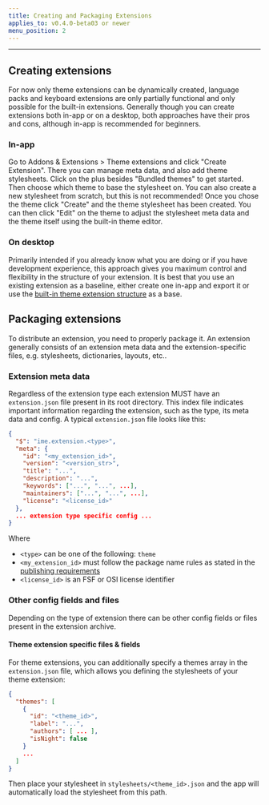 ```yaml
---
title: Creating and Packaging Extensions
applies_to: v0.4.0-beta03 or newer
menu_position: 2
---
```


---

## Creating extensions

For now only theme extensions can be dynamically created, language packs and keyboard extensions are only partially functional and only possible for the built-in extensions. Generally though you can create extensions both in-app or on a desktop, both approaches have their pros and cons, although in-app is recommended for beginners.

### In-app

Go to Addons & Extensions > Theme extensions and click "Create Extension". There you can manage meta data, and also add theme stylesheets. Click on the plus besides "Bundled themes" to get started. Then choose which theme to base the stylesheet on. You can also create a new stylesheet from scratch, but this is not recommended! Once you chose the theme click "Create" and the theme stylesheet has been created. You can then click "Edit" on the theme to adjust the stylesheet meta data and the theme itself using the built-in theme editor.

### On desktop

Primarily intended if you already know what you are doing or if you have development experience, this approach gives you maximum control and flexibility in the structure of your extension. It is best that you use an existing extension as a baseline, either create one in-app and export it or use the [built-in theme extension structure](https://github.com/florisboard/florisboard/tree/master/app/src/main/assets/ime/theme/org.florisboard.themes) as a base.

## Packaging extensions

To distribute an extension, you need to properly package it. An extension generally consists of an extension meta data and the extension-specific files, e.g. stylesheets, dictionaries, layouts, etc..

### Extension meta data

Regardless of the extension type each extension MUST have an `extension.json` file present in its root directory. This index file indicates important information regarding the extension, such as the type, its meta data and config. A typical `extension.json` file looks like this:

```json
{
  "$": "ime.extension.<type>",
  "meta": {
    "id": "<my_extension_id>",
    "version": "<version_str>",
    "title": "...",
    "description": "...",
    "keywords": ["...", "...", ...],
    "maintainers": ["...", "...", ...],
    "license": "<license_id>"
  },
  ... extension type specific config ...
}
```

Where
- `<type>` can be one of the following: `theme`
- `<my_extension_id>` must follow the package name rules as stated in the [publishing requirements](https://github.com/florisboard/florisboard/wiki/How-to-publish-on-FlorisBoard-Addons#publishing-requirements)
- `<license_id>` is an FSF or OSI license identifier

### Other config fields and files

Depending on the type of extension there can be other config fields or files present in the extension archive.

#### Theme extension specific files & fields

For theme extensions, you can additionally specify a themes array in the `extension.json` file, which allows you defining the stylesheets of your theme extension:

```json
{
  "themes": [
    {
      "id": "<theme_id>",
      "label": "...",
      "authors": [ ... ],
      "isNight": false
    }
    ...
  ]
}
```

Then place your stylesheet in `stylesheets/<theme_id>.json` and the app will automatically load the stylesheet from this path.

<table-of-contents />
